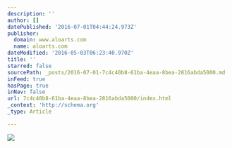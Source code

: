 ```yaml
---
description: ''
author: []
datePublished: '2016-07-01T04:44:24.973Z'
publisher:
  domain: www.aloarts.com
  name: aloarts.com
dateModified: '2016-05-03T06:23:40.970Z'
title: ''
starred: false
sourcePath: _posts/2016-07-01-7c4c40b8-61ba-4eaa-8bea-2816abda5000.md
inFeed: true
hasPage: true
inNav: false
url: 7c4c40b8-61ba-4eaa-8bea-2816abda5000/index.html
_context: 'http://schema.org'
_type: Article

---
```

![](http://www.aloarts.com/uploads/7/9/2/7/7927102/1229520_orig.jpg)